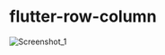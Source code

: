 # flutter-row-column
![Screenshot_1](https://user-images.githubusercontent.com/64466834/135740033-7f741998-70f0-4418-a0fd-2f79dff08b22.png)
